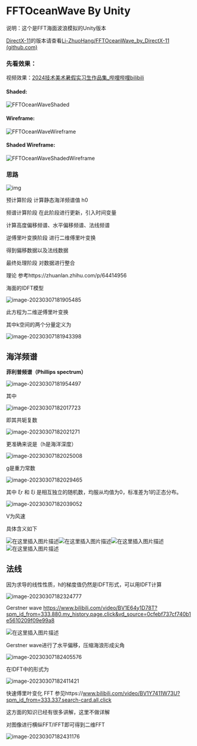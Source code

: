 # FFTOceanWave By Unity
说明：这个是FFT海面波浪模拟的Unity版本

[DirectX-11](https://github.com/Li-ZhuoHang/FFTOceanWave_by_DirectX-11)的版本请查看[Li-ZhuoHang/FFTOceanWave_by_DirectX-11 (github.com)](https://github.com/Li-ZhuoHang/FFTOceanWave_by_DirectX-11)

### 先看效果：

视频效果：[2024技术美术暑假实习生作品集_哔哩哔哩bilibili](https://www.bilibili.com/video/BV11x4y1P7YM/)

#### Shaded:

![FFTOceanWaveShaded](README.assets/FFTOceanWaveShaded.gif)

#### Wireframe:

![FFTOceanWaveWireframe](README.assets/FFTOceanWaveWireframe.gif)

#### Shaded Wireframe:

![FFTOceanWaveShadedWireframe](README.assets/FFTOceanWaveShadedWireframe.gif)

### 思路

![img](README.assets/87727f14ea484a9b9fa4d123ce8dcc59.png)

预计算阶段
计算静态海洋频谱值 h0

频谱计算阶段
在此阶段进行更新，引入时间变量

计算高度偏移频谱、水平偏移频谱、法线频谱

逆傅里叶变换阶段
进行二维傅里叶变换

得到偏移数据以及法线数据

最终处理阶段
对数据进行整合

理论
参考https://zhuanlan.zhihu.com/p/64414956

海面的IDFT模型

![image-20230307181905485](README.assets/image-20230307181905485.png)

此方程为二维逆傅里叶变换

其中k空间的两个分量定义为

![image-20230307181943398](README.assets/image-20230307181943398.png)

## 海洋频谱

**菲利普频谱（Phillips spectrum）**

![image-20230307181954497](README.assets/image-20230307181954497.png)

其中

![image-20230307182017723](README.assets/image-20230307182017723.png)

即其共轭复数

![image-20230307182021271](README.assets/image-20230307182021271.png)

更准确来说是（h是海洋深度）

![image-20230307182025008](README.assets/image-20230307182025008.png)

g是重力常数

![image-20230307182029465](README.assets/image-20230307182029465.png)

其中 ξr 和 ξi 是相互独立的随机数，均服从均值为0，标准差为1的正态分布。

![image-20230307182039052](README.assets/image-20230307182039052.png)

V为风速

具体含义如下

![在这里插入图片描述](README.assets/c63d4b85fc0e46c187fa7e3b23a9e4f0.png)![在这里插入图片描述](README.assets/6a0393a0838a4b13985fa2b9d56d1adc.png)![在这里插入图片描述](README.assets/fdc718d14c3543b5831742a98c232e5b.png)![在这里插入图片描述](README.assets/8e5bf5b582724771931f7be4f1428b3a.png)

## 法线

因为求导的线性性质，h的梯度值仍然是IDFT形式，可以用IDFT计算

![image-20230307182324777](README.assets/image-20230307182324777.png)

Gerstner wave
https://www.bilibili.com/video/BV1E64y1D78T?spm_id_from=333.880.my_history.page.click&vd_source=0cfebf737cf740b1e5610209f09e99a8

![在这里插入图片描述](README.assets/cfe29ac03fce4d76950202a6cde50a2f.png)

Gerstner wave进行了水平偏移，压缩海浪形成尖角

![image-20230307182405576](README.assets/image-20230307182405576.png)

在IDFT中的形式为

![image-20230307182411421](README.assets/image-20230307182411421.png)

快速傅里叶变化 FFT
参见https://www.bilibili.com/video/BV1Y7411W73U?spm_id_from=333.337.search-card.all.click

这方面的知识已经有很多讲解，这里不做详解

对图像进行横纵FFT/IFFT即可得到二维FFT


![image-20230307182431176](README.assets/image-20230307182431176.png)
